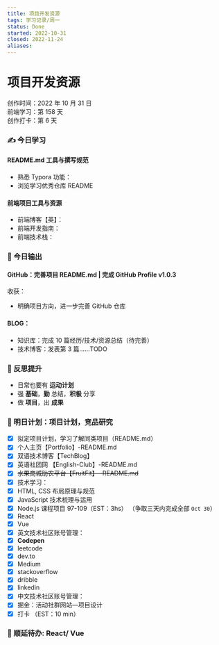 ```yaml
---
title: 项目开发资源
tags: 学习记录/周一
status: Done
started: 2022-10-31
closed: 2022-11-24
aliases: 
---
```

# 项目开发资源
创作时间：2022 年 10 月 31 日  
前端学习：第 158 天  
创作打卡：第 6 天
### ✍️ 今日学习
#### README.md 工具与撰写规范
- 熟悉 Typora 功能：
- 浏览学习优秀仓库 README
#### 前端项目工具与资源
- 前端博客【英】：
- 前端开发指南：
- 前端技术栈：
### 🔖 今日输出
#### GitHub：完善项目 README.md | 完成 GitHub Profile v1.0.3
收获：
- 明确项目方向，进一步完善 GitHub 仓库
#### BLOG：
- 知识库：完成 10 篇经历/技术/资源总结（待完善）
- 技术博客：发表第 3 篇……TODO
### 🔖 反思提升
- 日常也要有 **运动计划**
- 强 **基础**，**勤** 总结，**积极** 分享
- 做 **项目**，出 **成果**
### 🔖 明日计划：项目计划，竞品研究
- [x] 拟定项目计划，学习了解同类项目（README.md）
- [x] 个人主页【Portfolio】-README.md
- [x] 双语技术博客【TechBlog】
- [x] 英语社团网 【English-Club】-README.md
- [x] ~~水果商城助农平台【FruitFit】 -README.md~~
- [x] 技术学习：
- [x] HTML, CSS 布局原理与规范
- [x] JavaScript 技术梳理与运用
- [x] Node.js 课程项目 97-109（EST：3hs） （争取三天内完成全部 `Oct 30`）
- [x] React
- [x] Vue
- [x] 英文技术社区账号管理：
- [x] **Codepen**
- [x] leetcode
- [x] dev.to
- [x] Medium
- [x] stackoverflow
- [x] dribble
- [x] linkedin
- [x] 中文技术社区账号管理：
- [x] 掘金：活动社群网站—项目设计
- [x] 打卡 （EST：10 min）
### 🔖 顺延待办: React/ Vue
